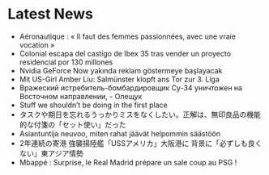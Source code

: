 # Latest News
-  Aéronautique : « Il faut des femmes passionnées, avec une vraie vocation »
-  Colonial escapa del castigo de Ibex 35 tras vender un proyecto residencial por 130 millones
-  Nvidia GeForce Now yakında reklam göstermeye başlayacak
-  Mit US-Girl Amber Liu: Salmünster klopft ans Tor zur 3. Liga
-  Вражеский истребитель-бомбардировщик Су-34 уничтожен на Восточном направлении, - Олещук
-  Stuff we shouldn’t be doing in the first place
-  タスクや期日を忘れるうっかりミスをなくしたい。正解は、無印良品の機能的な付箋の「セット使い」だった
-  Asiantuntija neuvoo, miten rahat jäävät helpommin säästöön
-  2年連続の寄港 強襲揚陸艦「USSアメリカ」大阪港に 背景に「必ずしも良くない」東アジア情勢
-  Mbappé : Surprise, le Real Madrid prépare un sale coup au PSG !

